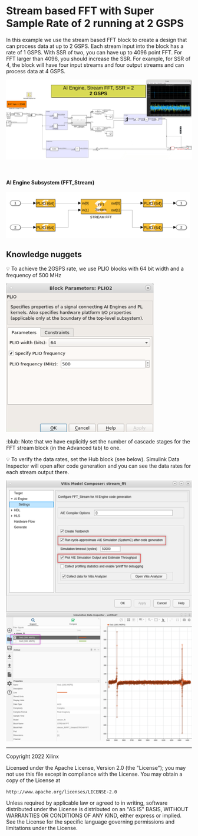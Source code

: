 # Stream based FFT with Super Sample Rate of 2 running at 2 GSPS

In this example we use the stream based FFT block to create a design that can process data at up to 2 GSPS. Each stream input into the block has a rate of 1 GSPS. With SSR of two, you can have up to 4096 point FFT. For FFT larger than 4096, you should increase the SSR. For example, for SSR of 4, the block will have four input streams and four output streams and can process data at 4 GSPS.

![](images/screen_shot.png)


&nbsp;&nbsp;&nbsp;
#### AI Engine Subsystem (FFT_Stream)
<img src="images/aie.png" width="500">

## Knowledge nuggets

:bulb: To achieve the 2GSPS rate, we use PLIO blocks with 64 bit width and a frequency of 500 MHz

<img src="images/plio.png" width="400">

:blub: Note that we have explicitly set the number of cascade stages for the FFT stream block (in the Advanced tab) to one. 

:bulb: To verify the data rates, set the Hub block (see below). Simulink Data Inspector will open after code generation and you can see the data rates for each stream output there. 

<img src="images/hub.png" width="600">

<img src="images/data_inspector.png" width="600">

--------------
Copyright 2022 Xilinx

Licensed under the Apache License, Version 2.0 (the "License");
you may not use this file except in compliance with the License.
You may obtain a copy of the License at

    http://www.apache.org/licenses/LICENSE-2.0

Unless required by applicable law or agreed to in writing, software
distributed under the License is distributed on an "AS IS" BASIS,
WITHOUT WARRANTIES OR CONDITIONS OF ANY KIND, either express or implied.
See the License for the specific language governing permissions and
limitations under the License.


